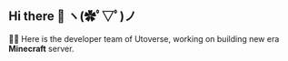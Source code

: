 ## Hi there 👋 ヽ(✿ﾟ▽ﾟ)ノ

🙋‍♀️ Here is the developer team of Utoverse, working on building new era **Minecraft** server.
